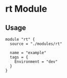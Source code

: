# rt Module

## Usage

```hcl
module "rt" {
  source = "./modules/rt"

  name = "example"
  tags = {
    Environment = "dev"
  }
}
```
